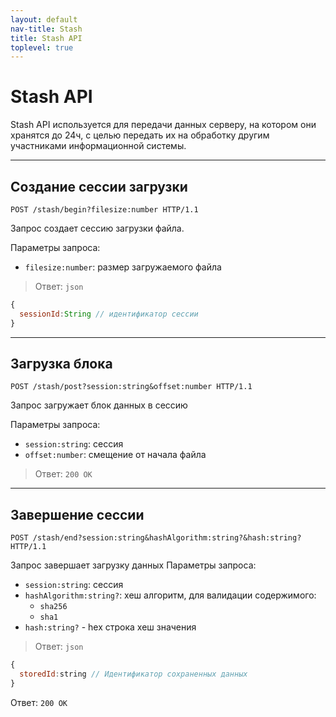 ```yaml
---
layout: default
nav-title: Stash
title: Stash API
toplevel: true
---
```

# Stash API
Stash API используется для передачи данных серверу, на котором они хранятся до 24ч, с целью передать их на обработку другим участниками информационной системы. 

***
## Создание сессии загрузки
```http
POST /stash/begin?filesize:number HTTP/1.1
```

Запрос создает сессию загрузки файла.

Параметры запроса:
  - `filesize:number`: размер загружаемого файла
  
>Ответ: `json`
```js
{
  sessionId:String // идентификатор сессии
}
```

***
## Загрузка блока
```http
POST /stash/post?session:string&offset:number HTTP/1.1
```

Запрос загружает блок данных в сессию

Параметры запроса:
  - `session:string`: сессия
  - `offset:number`: смещение от начала файла
  
> Ответ: `200 OK`

***
## Завершение сессии
```http
POST /stash/end?session:string&hashAlgorithm:string?&hash:string?  HTTP/1.1
```

Запрос завершает загрузку данных
Параметры запроса:
  - `session:string`: сессия
  - `hashAlgorithm:string?`: хеш алгоритм, для валидации содержимого:
    * `sha256`
    * `sha1`
  - `hash:string?` - hex строка хеш значения  
  
>Ответ: `json`
```js
{
  storedId:string // Идентификатор сохраненных данных
}
```
Ответ: `200 OK`